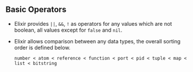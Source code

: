 ## Basic Operators

* Elixir provides `||`, `&&`, `!` as operators for any values which are not boolean, all values except for `false` and `nil`.
* Elixir allows comparison between any data types, the overall sorting order is defined below.

    `number < atom < reference < function < port < pid < tuple < map < list < bitstring`